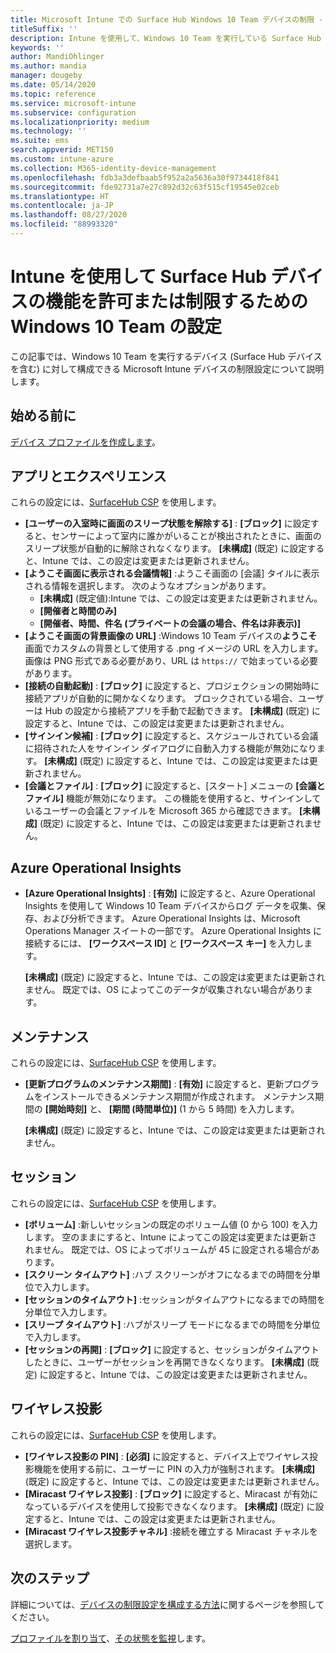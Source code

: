 ```yaml
---
title: Microsoft Intune での Surface Hub Windows 10 Team デバイスの制限 - Azure | Microsoft Docs
titleSuffix: ''
description: Intune を使用して、Windows 10 Team を実行している Surface Hub デバイスの設定を追加または構成します。
keywords: ''
author: MandiOhlinger
ms.author: mandia
manager: dougeby
ms.date: 05/14/2020
ms.topic: reference
ms.service: microsoft-intune
ms.subservice: configuration
ms.localizationpriority: medium
ms.technology: ''
ms.suite: ems
search.appverid: MET150
ms.custom: intune-azure
ms.collection: M365-identity-device-management
ms.openlocfilehash: fdb3a3defbaab5f952a2a5636a30f9734418f841
ms.sourcegitcommit: fde92731a7e27c892d32c63f515cf19545e02ceb
ms.translationtype: HT
ms.contentlocale: ja-JP
ms.lasthandoff: 08/27/2020
ms.locfileid: "88993320"
---
```

# <a name="windows-10-team-settings-to-allow-or-restrict-features-on-surface-hub-devices-using-intune"></a>Intune を使用して Surface Hub デバイスの機能を許可または制限するための Windows 10 Team の設定

この記事では、Windows 10 Team を実行するデバイス (Surface Hub デバイスを含む) に対して構成できる Microsoft Intune デバイスの制限設定について説明します。

## <a name="before-you-begin"></a>始める前に

[デバイス プロファイルを作成します](device-restrictions-configure.md#create-the-profile)。

## <a name="apps-and-experience"></a>アプリとエクスペリエンス

これらの設定には、[SurfaceHub CSP](/windows/client-management/mdm/surfacehub-csp) を使用します。

- **[ユーザーの入室時に画面のスリープ状態を解除する]** : **[ブロック]** に設定すると、センサーによって室内に誰かがいることが検出されたときに、画面のスリープ状態が自動的に解除されなくなります。 **[未構成]** (既定) に設定すると、Intune では、この設定は変更または更新されません。
- **[ようこそ画面に表示される会議情報]** :ようこそ画面の [会議] タイルに表示される情報を選択します。 次のようなオプションがあります。
  - **[未構成]** (既定値):Intune では、この設定は変更または更新されません。
  - **[開催者と時間のみ]**
  - **[開催者、時間、件名 (プライベートの会議の場合、件名は非表示)]**
- **[ようこそ画面の背景画像の URL]** :Windows 10 Team デバイスの**ようこそ**画面でカスタムの背景として使用する .png イメージの URL を入力します。 画像は PNG 形式である必要があり、URL は `https://` で始まっている必要があります。
- **[接続の自動起動]** : **[ブロック]** に設定すると、プロジェクションの開始時に接続アプリが自動的に開かなくなります。 ブロックされている場合、ユーザーは Hub の設定から接続アプリを手動で起動できます。 **[未構成]** (既定) に設定すると、Intune では、この設定は変更または更新されません。
- **[サインイン候補]** : **[ブロック]** に設定すると、スケジュールされている会議に招待された人をサインイン ダイアログに自動入力する機能が無効になります。 **[未構成]** (既定) に設定すると、Intune では、この設定は変更または更新されません。
- **[会議とファイル]** : **[ブロック]** に設定すると、[スタート] メニューの **[会議とファイル]** 機能が無効になります。 この機能を使用すると、サインインしているユーザーの会議とファイルを Microsoft 365 から確認できます。 **[未構成]** (既定) に設定すると、Intune では、この設定は変更または更新されません。

## <a name="azure-operational-insights"></a>Azure Operational Insights

- **[Azure Operational Insights]** : **[有効]** に設定すると、Azure Operational Insights を使用して Windows 10 Team デバイスからログ データを収集、保存、および分析できます。 Azure Operational Insights は、Microsoft Operations Manager スイートの一部です。 Azure Operational Insights に接続するには、 **[ワークスペース ID]** と **[ワークスペース キー]** を入力します。

  **[未構成]** (既定) に設定すると、Intune では、この設定は変更または更新されません。 既定では、OS によってこのデータが収集されない場合があります。

## <a name="maintenance"></a>メンテナンス

これらの設定には、[SurfaceHub CSP](/windows/client-management/mdm/surfacehub-csp) を使用します。

- **[更新プログラムのメンテナンス期間]** : **[有効]** に設定すると、更新プログラムをインストールできるメンテナンス期間が作成されます。 メンテナンス期間の **[開始時刻]** と、 **[期間 (時間単位)]** (1 から 5 時間) を入力します。

  **[未構成]** (既定) に設定すると、Intune では、この設定は変更または更新されません。

## <a name="session"></a>セッション

これらの設定には、[SurfaceHub CSP](/windows/client-management/mdm/surfacehub-csp) を使用します。

- **[ボリューム]** :新しいセッションの既定のボリューム値 (0 から 100) を入力します。 空のままにすると、Intune によってこの設定は変更または更新されません。 既定では、OS によってボリュームが 45 に設定される場合があります。
- **[スクリーン タイムアウト]** :ハブ スクリーンがオフになるまでの時間を分単位で入力します。
- **[セッションのタイムアウト]** :セッションがタイムアウトになるまでの時間を分単位で入力します。
- **[スリープ タイムアウト]** :ハブがスリープ モードになるまでの時間を分単位で入力します。
- **[セッションの再開]** : **[ブロック]** に設定すると、セッションがタイムアウトしたときに、ユーザーがセッションを再開できなくなります。 **[未構成]** (既定) に設定すると、Intune では、この設定は変更または更新されません。

## <a name="wireless-projection"></a>ワイヤレス投影

これらの設定には、[SurfaceHub CSP](/windows/client-management/mdm/surfacehub-csp) を使用します。

- **[ワイヤレス投影の PIN]** : **[必須]** に設定すると、デバイス上でワイヤレス投影機能を使用する前に、ユーザーに PIN の入力が強制されます。 **[未構成]** (既定) に設定すると、Intune では、この設定は変更または更新されません。
- **[Miracast ワイヤレス投影]** : **[ブロック]** に設定すると、Miracast が有効になっているデバイスを使用して投影できなくなります。 **[未構成]** (既定) に設定すると、Intune では、この設定は変更または更新されません。
- **[Miracast ワイヤレス投影チャネル]** :接続を確立する Miracast チャネルを選択します。

## <a name="next-steps"></a>次のステップ

詳細については、[デバイスの制限設定を構成する方法](device-restrictions-configure.md)に関するページを参照してください。

[プロファイルを割り当て](device-profile-assign.md)、[その状態を監視](device-profile-monitor.md)します。